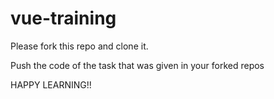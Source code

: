 # vue-training
Please fork this repo and clone it. 

Push the code of the task that was given in your forked repos

HAPPY LEARNING!!
